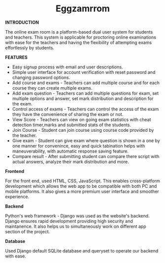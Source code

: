 <div align="center">
    <h1>Eggzamrrom</h1>
</div>
<p><strong>INTRODUCTION</strong></p>
<p>The online exam room is a platform-based dual user system for students and teachers. This system is applicable for proctoring online examinations with ease for the teachers and having the flexibility of attempting exams effortlessly by students.<p>

<p><strong>FEATURES</strong></p>
  <ul>
    <li>
    Easy signup process with email and user descriptions.
    </li>
    <li>
    Simple user interface for account verification with reset password and changing password options.
    </li>
    <li>
    Add course and exams - Teachers can add multiple course and for each course they can create multiple exams.
    </li>
    <li>
    Add exam question - Teachers can add multiple questions for exam, set multiple options and answer, set mark distribution and description for the exam.
    </li>
    <li>
    Control access of exams - Teachers can control the access of the exam they have the convenience of sharing the exam or not. 
    </li>
    <li>
    View Score - Teachers can view on going exam statistics with cheat detection timer,marks and submitted stats of the students.
    </li>
    <li>
    Join Course - Student can join course using course code provided by the teacher.
    </li>
    <li>
    Give exam - Student can give exam where question is shown in a one by one manner for convenince, easy and quick tabination helps with maneuverability, with automatic response saving feature.
    </li>
    <li>
    Compare result - After submitting student can compare there script with actual answers, analyze their mark distribution and more.
    </li>
  </ul>

<p><strong>Frontend</strong></p>
<p>For the front end, used HTML, CSS, JavaScript. This enables cross-platform development which allows the web app to be compatible with both PC and mobile platforms. It also gives a more premium user interface and smoother experience.</p>

<p><strong>Backend</strong></p>
<p>Python's web framework - Django was used as the website's backend. Django ensures rapid development providing high security and maintanence. It also helps us to simultaneously work on different app section of the project.</p>

<p><strong>Database</strong></p>
<p>Used Django default SQLite database and queryset to operate our backend with ease.</p>


